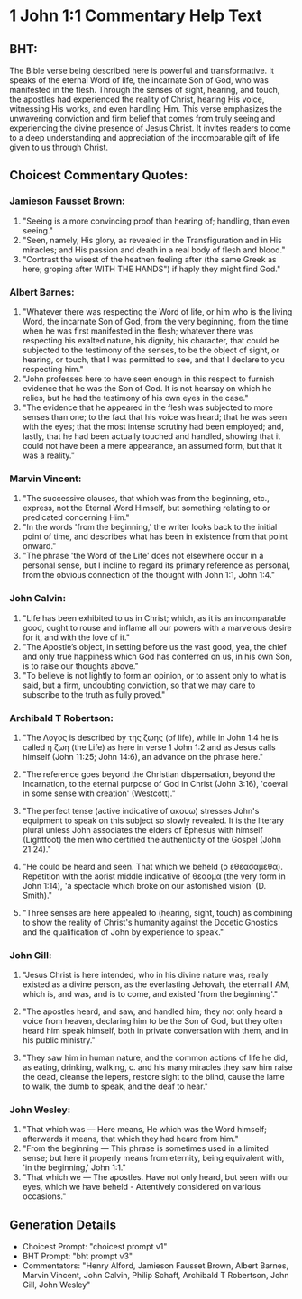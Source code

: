 # 1 John 1:1 Commentary Help Text

## BHT:
The Bible verse being described here is powerful and transformative. It speaks of the eternal Word of life, the incarnate Son of God, who was manifested in the flesh. Through the senses of sight, hearing, and touch, the apostles had experienced the reality of Christ, hearing His voice, witnessing His works, and even handling Him. This verse emphasizes the unwavering conviction and firm belief that comes from truly seeing and experiencing the divine presence of Jesus Christ. It invites readers to come to a deep understanding and appreciation of the incomparable gift of life given to us through Christ.

## Choicest Commentary Quotes:
### Jamieson Fausset Brown:
1. "Seeing is a more convincing proof than hearing of; handling, than even seeing." 
2. "Seen, namely, His glory, as revealed in the Transfiguration and in His miracles; and His passion and death in a real body of flesh and blood."
3. "Contrast the wisest of the heathen feeling after (the same Greek as here; groping after WITH THE HANDS") if haply they might find God."

### Albert Barnes:
1. "Whatever there was respecting the Word of life, or him who is the living Word, the incarnate Son of God, from the very beginning, from the time when he was first manifested in the flesh; whatever there was respecting his exalted nature, his dignity, his character, that could be subjected to the testimony of the senses, to be the object of sight, or hearing, or touch, that I was permitted to see, and that I declare to you respecting him."
2. "John professes here to have seen enough in this respect to furnish evidence that he was the Son of God. It is not hearsay on which he relies, but he had the testimony of his own eyes in the case."
3. "The evidence that he appeared in the flesh was subjected to more senses than one; to the fact that his voice was heard; that he was seen with the eyes; that the most intense scrutiny had been employed; and, lastly, that he had been actually touched and handled, showing that it could not have been a mere appearance, an assumed form, but that it was a reality."

### Marvin Vincent:
1. "The successive clauses, that which was from the beginning, etc., express, not the Eternal Word Himself, but something relating to or predicated concerning Him."
2. "In the words 'from the beginning,' the writer looks back to the initial point of time, and describes what has been in existence from that point onward."
3. "The phrase 'the Word of the Life' does not elsewhere occur in a personal sense, but I incline to regard its primary reference as personal, from the obvious connection of the thought with John 1:1, John 1:4."

### John Calvin:
1. "Life has been exhibited to us in Christ; which, as it is an incomparable good, ought to rouse and inflame all our powers with a marvelous desire for it, and with the love of it."
2. "The Apostle’s object, in setting before us the vast good, yea, the chief and only true happiness which God has conferred on us, in his own Son, is to raise our thoughts above."
3. "To believe is not lightly to form an opinion, or to assent only to what is said, but a firm, undoubting conviction, so that we may dare to subscribe to the truth as fully proved."

### Archibald T Robertson:
1. "The Λογος is described by της ζωης (of life), while in John 1:4 he is called η ζωη (the Life) as here in verse 1 John 1:2 and as Jesus calls himself (John 11:25; John 14:6), an advance on the phrase here." 

2. "The reference goes beyond the Christian dispensation, beyond the Incarnation, to the eternal purpose of God in Christ (John 3:16), 'coeval in some sense with creation' (Westcott)."

3. "The perfect tense (active indicative of ακουω) stresses John's equipment to speak on this subject so slowly revealed. It is the literary plural unless John associates the elders of Ephesus with himself (Lightfoot) the men who certified the authenticity of the Gospel (John 21:24)."

4. "He could be heard and seen. That which we beheld (ο εθεασαμεθα). Repetition with the aorist middle indicative of θεαομα (the very form in John 1:14), 'a spectacle which broke on our astonished vision' (D. Smith)."

5. "Three senses are here appealed to (hearing, sight, touch) as combining to show the reality of Christ's humanity against the Docetic Gnostics and the qualification of John by experience to speak."

### John Gill:
1. "Jesus Christ is here intended, who in his divine nature was, really existed as a divine person, as the everlasting Jehovah, the eternal I AM, which is, and was, and is to come, and existed 'from the beginning'." 

2. "The apostles heard, and saw, and handled him; they not only heard a voice from heaven, declaring him to be the Son of God, but they often heard him speak himself, both in private conversation with them, and in his public ministry."

3. "They saw him in human nature, and the common actions of life he did, as eating, drinking, walking, c. and his many miracles they saw him raise the dead, cleanse the lepers, restore sight to the blind, cause the lame to walk, the dumb to speak, and the deaf to hear."

### John Wesley:
1. "That which was — Here means, He which was the Word himself; afterwards it means, that which they had heard from him."
2. "From the beginning — This phrase is sometimes used in a limited sense; but here it properly means from eternity, being equivalent with, 'in the beginning,' John 1:1."
3. "That which we — The apostles. Have not only heard, but seen with our eyes, which we have beheld - Attentively considered on various occasions."


## Generation Details
- Choicest Prompt: "choicest prompt v1"
- BHT Prompt: "bht prompt v3"
- Commentators: "Henry Alford, Jamieson Fausset Brown, Albert Barnes, Marvin Vincent, John Calvin, Philip Schaff, Archibald T Robertson, John Gill, John Wesley"
